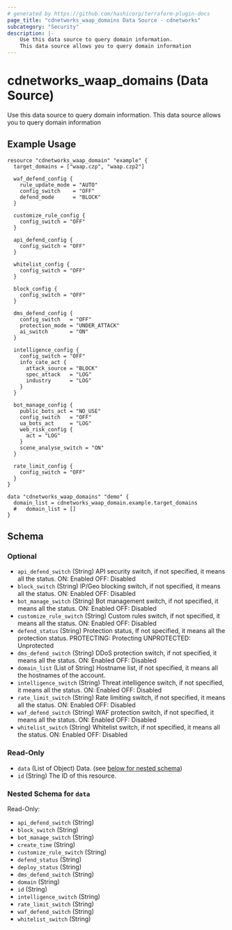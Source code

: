 ```yaml
---
# generated by https://github.com/hashicorp/terraform-plugin-docs
page_title: "cdnetworks_waap_domains Data Source - cdnetworks"
subcategory: "Security"
description: |-
    Use this data source to query domain information.
    This data source allows you to query domain information
---
```


# cdnetworks_waap_domains (Data Source)

Use this data source to query domain information. This data source allows you to query domain information



## Example Usage

```hcl
resource "cdnetworks_waap_domain" "example" {
  target_domains = ["waap.czp", "waap.czp2"]

  waf_defend_config {
    rule_update_mode = "AUTO"
    config_switch    = "OFF"
    defend_mode      = "BLOCK"
  }

  customize_rule_config {
    config_switch = "OFF"
  }

  api_defend_config {
    config_switch = "OFF"
  }

  whitelist_config {
    config_switch = "OFF"
  }

  block_config {
    config_switch = "OFF"
  }

  dms_defend_config {
    config_switch   = "OFF"
    protection_mode = "UNDER_ATTACK"
    ai_switch       = "ON"
  }

  intelligence_config {
    config_switch = "OFF"
    info_cate_act {
      attack_source = "BLOCK"
      spec_attack   = "LOG"
      industry      = "LOG"
    }
  }

  bot_manage_config {
    public_bots_act = "NO_USE"
    config_switch   = "OFF"
    ua_bots_act     = "LOG"
    web_risk_config {
      act = "LOG"
    }
    scene_analyse_switch = "ON"
  }

  rate_limit_config {
    config_switch = "OFF"
  }
}

data "cdnetworks_waap_domains" "demo" {
  domain_list = cdnetworks_waap_domain.example.target_domains
  #   domain_list = []
}
```



<!-- schema generated by tfplugindocs -->
## Schema

### Optional

- `api_defend_switch` (String) API security switch, if not specified, it means all the status.
ON: Enabled
OFF: Disabled
- `block_switch` (String) IP/Geo blocking switch, if not specified, it means all the status.
ON: Enabled
OFF: Disabled
- `bot_manage_switch` (String) Bot management switch, if not specified, it means all the status.
ON: Enabled
OFF: Disabled
- `customize_rule_switch` (String) Custom rules switch, if not specified, it means all the status.
ON: Enabled
OFF: Disabled
- `defend_status` (String) Protection status, If not specified, it means all the protection status.
PROTECTING: Protecting
UNPROTECTED: Unprotected
- `dms_defend_switch` (String) DDoS protection switch, if not specified, it means all the status.
ON: Enabled
OFF: Disabled
- `domain_list` (List of String) Hostname list, if not specified, it means all the hostnames of the account.
- `intelligence_switch` (String) Threat intelligence switch, if not specified, it means all the status.
ON: Enabled
OFF: Disabled
- `rate_limit_switch` (String) Rate limiting switch, if not specified, it means all the status.
ON: Enabled
OFF: Disabled
- `waf_defend_switch` (String) WAF protection switch, if not specified, it means all the status.
ON: Enabled
OFF: Disabled
- `whitelist_switch` (String) Whitelist switch, if not specified, it means all the status.
ON: Enabled
OFF: Disabled

### Read-Only

- `data` (List of Object) Data. (see [below for nested schema](#nestedatt--data))
- `id` (String) The ID of this resource.

<a id="nestedatt--data"></a>
### Nested Schema for `data`

Read-Only:

- `api_defend_switch` (String)
- `block_switch` (String)
- `bot_manage_switch` (String)
- `create_time` (String)
- `customize_rule_switch` (String)
- `defend_status` (String)
- `deploy_status` (String)
- `dms_defend_switch` (String)
- `domain` (String)
- `id` (String)
- `intelligence_switch` (String)
- `rate_limit_switch` (String)
- `waf_defend_switch` (String)
- `whitelist_switch` (String)
